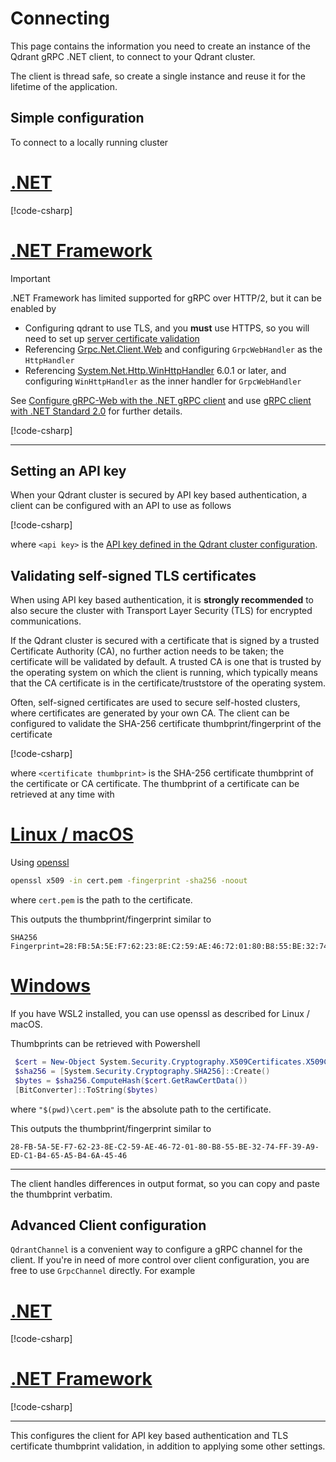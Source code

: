 # Connecting

This page contains the information you need to create an instance of the Qdrant gRPC .NET client, to
connect to your Qdrant cluster.

The client is thread safe, so create a single instance and reuse it for the lifetime of the application.

## Simple configuration

To connect to a locally running cluster

# [.NET](#tab/net)

[!code-csharp[](../../examples/Examples/Client.cs#CreateClient)]

# [.NET Framework](#tab/netframework)

> [!IMPORTANT]
> 
> .NET Framework has limited supported for gRPC over HTTP/2, but it can be enabled by
> 
> - Configuring qdrant to use TLS, and you **must** use HTTPS, so you will need to set up 
>   [server certificate validation](#validating-self-signed-tls-certificates)
> - Referencing [Grpc.Net.Client.Web](https://www.nuget.org/packages/Grpc.Net.Client.Web) and configuring `GrpcWebHandler` as the `HttpHandler`
> - Referencing [System.Net.Http.WinHttpHandler](https://www.nuget.org/packages/System.Net.Http.WinHttpHandler/) 6.0.1 or later, and configuring `WinHttpHandler` as the inner handler for  `GrpcWebHandler`
> 
> See [Configure gRPC-Web with the .NET gRPC client](https://learn.microsoft.com/en-au/aspnet/core/grpc/grpcweb?view=aspnetcore-7.0#configure-grpc-web-with-the-net-grpc-client) and use [gRPC client with .NET Standard 2.0](https://learn.microsoft.com/en-au/aspnet/core/grpc/netstandard?view=aspnetcore-7.0#net-framework) for further details.

[!code-csharp[](../../examples/Examples/Client.cs#CreateClientNetFramework)]

---

## Setting an API key

When your Qdrant cluster is secured by API key based authentication, a client can be configured
with an API to use as follows

[!code-csharp[](../../examples/Examples/Client.cs#CreateClientWithApiKey)]

where `<api key>` is the [API key defined in the Qdrant cluster configuration](https://qdrant.tech/documentation/guides/security/#authentication).

## Validating self-signed TLS certificates

When using API key based authentication, it is **strongly recommended** to also secure the cluster
with Transport Layer Security (TLS) for encrypted communications.

If the Qdrant cluster is secured with a certificate that is signed by a trusted Certificate Authority (CA),
no further action needs to be taken; the certificate will be validated by default. A trusted CA is one that
is trusted by the operating system on which the client is running, which typically means that the CA
certificate is in the certificate/truststore of the operating system.

Often, self-signed certificates are used to secure self-hosted clusters, where certificates are generated
by your own CA. The client can be configured to
validate the SHA-256 certificate thumbprint/fingerprint of the certificate

[!code-csharp[](../../examples/Examples/Client.cs#CreateClientWithApiKeyAndSelfSignedCert)]

where `<certificate thumbprint>` is the SHA-256 certificate thumbprint of the certificate or CA certificate.
The thumbprint of a certificate can be retrieved at any time with

# [Linux / macOS](#tab/linux)

Using [openssl](https://www.openssl.org/)

```sh
openssl x509 -in cert.pem -fingerprint -sha256 -noout
```

where `cert.pem` is the path to the certificate.

This outputs the thumbprint/fingerprint similar to

```
SHA256 Fingerprint=28:FB:5A:5E:F7:62:23:8E:C2:59:AE:46:72:01:80:B8:55:BE:32:74:FF:39:A9:ED:C1:B4:65:A5:B4:6A:45:46
```

# [Windows](#tab/windows)

If you have WSL2 installed, you can use openssl as described for Linux / macOS.

Thumbprints can be retrieved with Powershell

```powershell
 $cert = New-Object System.Security.Cryptography.X509Certificates.X509Certificate2 "$(pwd)\cert.pem"
 $sha256 = [System.Security.Cryptography.SHA256]::Create()
 $bytes = $sha256.ComputeHash($cert.GetRawCertData())
 [BitConverter]::ToString($bytes)
```

where `"$(pwd)\cert.pem"` is the absolute path to the certificate.

This outputs the thumbprint/fingerprint similar to

```
28-FB-5A-5E-F7-62-23-8E-C2-59-AE-46-72-01-80-B8-55-BE-32-74-FF-39-A9-ED-C1-B4-65-A5-B4-6A-45-46
```

---

The client handles differences in output format, so you can copy and paste the thumbprint verbatim.

## Advanced Client configuration

`QdrantChannel` is a convenient way to configure a gRPC channel for the client. If you're in need of
more control over client configuration, you are free to use `GrpcChannel` directly. For example

# [.NET](#tab/net)

[!code-csharp[](../../examples/Examples/Client.cs#CreateClientWithGrpcChannel)]

# [.NET Framework](#tab/netframework)

[!code-csharp[](../../examples/Examples/Client.cs#CreateWithGrpcChannelNetFramework)]

---

This configures the client for API key based authentication and TLS certificate thumbprint validation,
in addition to applying some other settings.